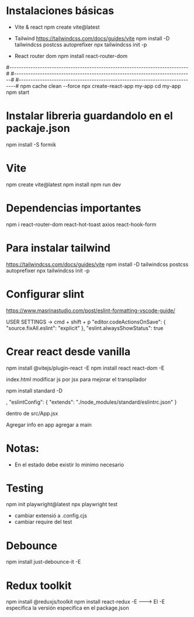 # Instalaciones básicas

- Vite & react
  npm create vite@latest

- Tailwind
  https://tailwindcss.com/docs/guides/vite
  npm install -D tailwindcss postcss autoprefixer
  npx tailwindcss init -p

- React router dom
  npm install react-router-dom

#----------------------------------------------------------------------------#
#----------------------------------------------------------------------------#
#----------------------------------------------------------------------------#
npm cache clean --force
npx create-react-app my-app
cd my-app
npm start

# Instalar libreria guardandolo en el packaje.json

npm install -S formik

# Vite

npm create vite@latest
npm install
npm run dev

# Dependencias importantes

npm i react-router-dom react-hot-toast axios react-hook-form

# Para instalar tailwind

https://tailwindcss.com/docs/guides/vite
npm install -D tailwindcss postcss autoprefixer
npx tailwindcss init -p

# Configurar slint

https://www.masrinastudio.com/post/eslint-formatting-vscode-guide/

USER SETTINGS -> cmd + shift + p
"editor.codeActionsOnSave": {
"source.fixAll.eslint": "explicit"
},
"eslint.alwaysShowStatus": true

# Crear react desde vanilla

npm install @vitejs/plugin-react -E
npm install react react-dom -E

<!-- * crear vite.config.js -->

index.html
modificar js por jsx para mejorar el transpilador

<!-- * intalar standard JS  -->

npm install standard -D

<!-- * agregar el linter en packaje.json:  -->

,
"eslintConfig": {
"extends": "./node_modules/standard/eslintrc.json"
}

<!-- * Crear carpeta src -->

dentro de src/App.jsx

<!-- * Agregar app a main -->

Agregar info en app
agregar a main

# Notas:

- En el estado debe existir lo minimo necesario

# Testing

npm init playwright@latest
npx playwright test

- cambiar extensió a .config.cjs
- cambiar require del test

# Debounce

npm install just-debounce-it -E

# Redux toolkit

npm install @reduxjs/toolkit
npm install react-redux -E ---> El -E especifica la versión específica en el package.json
